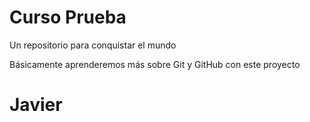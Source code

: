 # Curso Prueba
Un repositorio para conquistar el mundo

Básicamente aprenderemos más sobre Git y GitHub con este proyecto


# Javier
